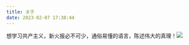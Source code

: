 ```yaml
---
title: 关于
date: 2023-02-07 17:38:44
---
```


想学习共产主义，新火报必不可少，通俗易懂的语言，陈述伟大的真理！![](https://file.yupenbob.ml/img/202302081126948.jpg)

